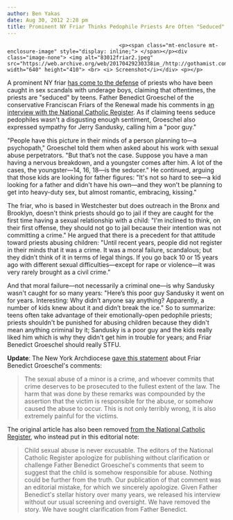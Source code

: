 ```yaml
---
author: Ben Yakas
date: Aug 30, 2012 2:28 pm
title: Prominent NY Friar Thinks Pedophile Priests Are Often "Seduced" By Teens
---
```


	
										<p><span class="mt-enclosure mt-enclosure-image" style="display: inline;"> </span></p><div class="image-none"> <img alt="83012friar2.jpeg" src="https://web.archive.org/web/20170429230338im_/http://gothamist.com/attachments/byakas/83012friar2.jpeg" width="640" height="410"> <br> <i> Screenshot</i></div> <p></p>

<p>A prominent NY friar <a href="https://web.archive.org/web/20170429230338/http://www.huffingtonpost.com/2012/08/29/father-benedict-groeschel-teens-seduce-priests_n_1840900.html">has come to the defense</a> of priests who have been caught in sex scandals with underage boys, claiming that oftentimes, the priests are &quot;seduced&quot; by teens. Father Benedict Groeschel of the conservative Franciscan Friars of the Renewal made his comments in <a href="https://web.archive.org/web/20170429230338/http://www.ncregister.com/daily-news/father-benedict-groeschel-reflects-on-25-years-of-the-franciscan-friars-of/">an interview with the National Catholic Register</a>. As if claiming teens seduce pedophiles wasn&apos;t a disgusting enough sentiment, Groeschel also expressed sympathy for Jerry Sandusky, calling him a &quot;poor guy.&quot;</p>

<p>&quot;People have this picture in their minds of a person planning to&#x2014;a psychopath,&quot; Groeschel told them when asked about his work with sexual abuse perpetrators. &quot;But that&#x2019;s not the case. Suppose you have a man having a nervous breakdown, and a youngster comes after him. A lot of the cases, the youngster&#x2014;14, 16, 18&#x2014;is the seducer.&quot; He continued, arguing that those kids are looking for father figures: &quot;It&apos;s not so hard to see&#x2014;a kid looking for a father and didn&apos;t have his own&#x2014;and they won&apos;t be planning to get into heavy-duty sex, but almost romantic, embracing, kissing.&quot;</p>

<p>The friar, who is based in Westchester but does outreach in the Bronx and Brooklyn, doesn&apos;t think priests should go to jail if they are caught for the first time having a sexual relationship with a child: &quot;I&apos;m inclined to think, on their first offense, they should not go to jail because their intention was not committing a crime.&quot; He argued that there is a precedent for that attitude toward priests abusing children: &quot;Until recent years, people did not register in their minds that it was a crime. It was a moral failure, scandalous; but they didn&#x2019;t think of it in terms of legal things. If you go back 10 or 15 years ago with different sexual difficulties&#x2014;except for rape or violence&#x2014;it was very rarely brought as a civil crime.&quot;</p>

<p>And that moral failure&#x2014;not necessarily a criminal one&#x2014;is why Sandusky wasn&apos;t caught for so many years: &quot;Here&#x2019;s this poor guy Sandusky it went on for years. Interesting: Why didn&#x2019;t anyone say anything? Apparently, a number of kids knew about it and didn&#x2019;t break the ice.&quot; So to summarize: teens often take advantage of their emotionally-open pedophile priests; priests shouldn&apos;t be punished for abusing children because they didn&apos;t mean anything criminal by it; Sandusky is a poor guy and the kids really liked him which is why they didn&apos;t get him in trouble for years; and Friar Benedict Groeschel should really STFU.</p>

<p><strong>Update</strong>: The New York Archdiocese <a href="https://web.archive.org/web/20170429230338/http://www.nypost.com/p/news/national/ny_archdiocese_blasts_friar_who_lizuTUdW5UiZeUJE8JMSwN">gave this statement</a> about Friar Benedict Groeschel&apos;s comments: </p>

<blockquote>The sexual abuse of a minor is a crime, and whoever commits that crime deserves to be prosecuted to the fullest extent of the law. The harm that was done by these remarks was compounded by the assertion that the victim is responsible for the abuse, or somehow caused the abuse to occur. This is not only terribly wrong, it is also extremely painful for the victims.</blockquote>

<p>The original article has also been removed <a href="https://web.archive.org/web/20170429230338/http://www.ncregister.com/daily-news/father-benedict-groeschel-reflects-on-25-years-of-the-franciscan-friars-of#ixzz253qHkKyP">from the National Catholic Register</a>, who instead put in this editorial note: </p>

<blockquote>Child sexual abuse is never excusable. The editors of the National Catholic Register apologize for publishing without clarification or challenge Father Benedict Groeschel&apos;s comments that seem to suggest that the child is somehow responsible for abuse. Nothing could be further from the truth. Our publication of that comment was an editorial mistake, for which we sincerely apologize. Given Father Benedict&apos;s stellar history over many years, we released his interview without our usual screening and oversight. We have removed the story. We have sought clarification from Father Benedict.</blockquote>					
										
									
				